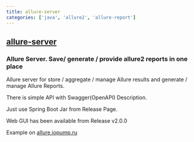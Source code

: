 ```yaml
---
title: allure-server
categories: ['java', 'allure2', 'allure-report']
---
```

## [allure-server](https://github.com/kochetkov-ma/allure-server)

### Allure Server. Save/ generate / provide allure2 reports in one place


Allure server for store / aggregate / manage Allure results and generate / manage Allure Reports.

There is simple API with Swagger(OpenAPI) Description.

Just use Spring Boot Jar from Release Page.

Web GUI has been available from Release v2.0.0

Example on [allure.iopump.ru](http://allure.iopump.ru/)
